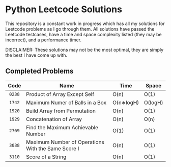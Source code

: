 # Python Leetcode Solutions
This repository is a constant work in progress which has all my solutions for Leetcode problems as I go through them. All solutions have passed the Leetcode testcases, have a time and space complexity listed (they may be incorrect), and a performance timer.  
  
DISCLAIMER: These solutions may not be the most optimal, they are simply the best I have come up with.

## Completed Problems
| Code | Name | Time | Space |
| :---: | --- | --- | --- |
| `0238` | Product of Array Except Self | O(n) | O(1) |
| `1742` | Maximum Numer of Balls in a Box | O(n∗logH) | O(logH) |
| `1920` | Build Array from Permutation | O(n) | O(1) |
| `1929` | Concatenation of Array | O(n) | O(n) |
| `2769` | Find the Maximum Achievable Number | O(1) | O(1) |
| `3038` | Maximum Number of Operations With the Same Score I | O(n) | O(1) |
| `3110` | Score of a String | O(n) | O(1) |